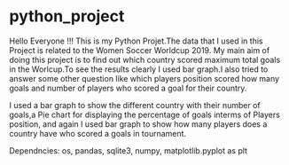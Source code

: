 # python_project
Hello Everyone !!!
This is my Python Projet.The data that I used in this Project is related to the Women Soccer Worldcup 2019.
My main aim of doing this project is to find out which country scored maximum total goals in the Worlcup.To see the results 
clearly I used bar graph.I also tried to answer some other question like which players position scored how many goals and 
number of players who scored a goal for their country.

I used a bar graph to show the different country with their number of goals,a Pie chart for displaying the percentage of goals interms of Players position, 
and again I used bar graph to show how many players does a country have who scored a goals in tournament.

Dependncies: os, pandas, sqlite3, numpy, matplotlib.pyplot as plt
